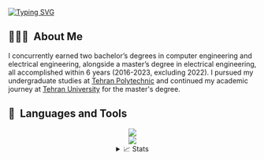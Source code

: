 
[![Typing SVG](https://readme-typing-svg.demolab.com?font=Georgia&duration=2002&pause=100&color=1C5483&multiline=true&width=500&height=80&lines=Mohammad+Hossein+Badiei;Federated+Learning+%7C+Adversarial+Training;Computer+Vision+%7C+Robust+Generative+Networks)](https://git.io/typing-svg)


## 👨🏻‍💻 &nbsp;About Me
I concurrently earned two bachelor’s degrees in computer engineering and electrical engineering, alongside a
master’s degree in electrical engineering, all accomplished within 6 years (2016-2023, excluding 2022). I pursued my undergraduate studies at [Tehran Polytechnic](https://aut.ac.ir/en) and continued my academic journey at [Tehran University](https://ut.ac.ir/en) for the master's degree.

## 🚀 &nbsp;Languages and Tools
<div align="center">
    <img src="https://skillicons.dev/icons?i=nodejs,python,cpp,c,matlab,js"/><br>
    <img src="https://skillicons.dev/icons?i=vuejs,css,html,java"/><br>
</div>

<div align="center">
<details>
<summary>📈 Stats</summary>
<br>

<!--![](http://github-profile-summary-cards.vercel.app/api/cards/profile-details?username=MhBadiei&theme=nord_bright) 

![](http://github-profile-summary-cards.vercel.app/api/cards/repos-per-language?username=MhBadiei&theme=nord_bright) 
![](http://github-profile-summary-cards.vercel.app/api/cards/most-commit-language?username=MhBadiei&theme=nord_bright) -->
<img src="https://myreadme.vercel.app/api/embed/MhBadiei?panels=userstatistics,toplanguages,commitgraph" alt="reimaginedreadme" />
</div>

<!--
**shabihish/shabihish** is a ✨ _special_ ✨ repository because its `README.md` (this file) appears on your GitHub profile.

Here are some ideas to get you started:

- 🔭 I’m currently working on ...
- 🌱 I’m currently learning ...
- 👯 I’m looking to collaborate on ...
- 🤔 I’m looking for help with ...
- 💬 Ask me about ...
- 📫 How to reach me: ...
- 😄 Pronouns: ...
- ⚡ Fun fact: ...
-->
<!---
- 👋 Hi, I’m @MhBadiei
- 👀 I’m interested in ...
- 🌱 I’m currently learning ...
- 💞️ I’m looking to collaborate on ...
- 📫 How to reach me ...

MhBadiei/MhBadiei is a ✨ special ✨ repository because its `README.md` (this file) appears on your GitHub profile.
You can click the Preview link to take a look at your changes.
--->
